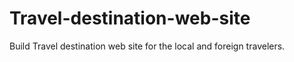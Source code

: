 # Travel-destination-web-site
Build Travel destination web site for the local and foreign travelers. 
